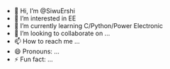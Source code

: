 - 👋 Hi, I’m @SiwuErshi
- 👀 I’m interested in EE
- 🌱 I’m currently learning C/Python/Power Electronic
- 💞️ I’m looking to collaborate on ...
- 📫 How to reach me ...
- 😄 Pronouns: ...
- ⚡ Fun fact: ...

<!---
SiwuErshi/SiwuErshi is a ✨ special ✨ repository because its `README.md` (this file) appears on your GitHub profile.
You can click the Preview link to take a look at your changes.
--->
